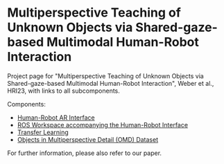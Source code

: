 # Multiperspective Teaching of Unknown Objects via Shared-gaze-based Multimodal Human-Robot Interaction

Project page for "Multiperspective Teaching of Unknown Objects via Shared-gaze-based Multimodal Human-Robot Interaction", Weber et al., HRI23, with links to all subcomponents.

Components:
- [Human-Robot AR Interface](https://github.com/dnlwbr/Human-Robot-AR-Interface)
- [ROS Workspace accompanying the Human-Robot Interface](https://github.com/dnlwbr/Human-Robot-Interface-ROS)
- [Transfer Learning](https://github.com/dnlwbr/Human-Robot-Interface-Learning)
- [Objects in Multiperspective Detail (OMD) Dataset](https://cloud.cs.uni-tuebingen.de/index.php/s/2oRPs2o3FZkdBHW)

For further information, please also refer to our paper.
